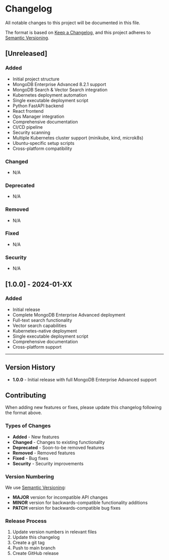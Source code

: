 # Changelog

All notable changes to this project will be documented in this file.

The format is based on [Keep a Changelog](https://keepachangelog.com/en/1.0.0/),
and this project adheres to [Semantic Versioning](https://semver.org/spec/v2.0.0.html).

## [Unreleased]

### Added
- Initial project structure
- MongoDB Enterprise Advanced 8.2.1 support
- MongoDB Search & Vector Search integration
- Kubernetes deployment automation
- Single executable deployment script
- Python FastAPI backend
- React frontend
- Ops Manager integration
- Comprehensive documentation
- CI/CD pipeline
- Security scanning
- Multiple Kubernetes cluster support (minikube, kind, microk8s)
- Ubuntu-specific setup scripts
- Cross-platform compatibility

### Changed
- N/A

### Deprecated
- N/A

### Removed
- N/A

### Fixed
- N/A

### Security
- N/A

## [1.0.0] - 2024-01-XX

### Added
- Initial release
- Complete MongoDB Enterprise Advanced deployment
- Full-text search functionality
- Vector search capabilities
- Kubernetes-native deployment
- Single executable deployment script
- Comprehensive documentation
- Cross-platform support

---

## Version History

- **1.0.0** - Initial release with full MongoDB Enterprise Advanced support

## Contributing

When adding new features or fixes, please update this changelog following the format above.

### Types of Changes

- **Added** - New features
- **Changed** - Changes to existing functionality
- **Deprecated** - Soon-to-be removed features
- **Removed** - Removed features
- **Fixed** - Bug fixes
- **Security** - Security improvements

### Version Numbering

We use [Semantic Versioning](https://semver.org/):
- **MAJOR** version for incompatible API changes
- **MINOR** version for backwards-compatible functionality additions
- **PATCH** version for backwards-compatible bug fixes

### Release Process

1. Update version numbers in relevant files
2. Update this changelog
3. Create a git tag
4. Push to main branch
5. Create GitHub release


